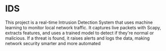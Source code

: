 # IDS
This project is a real-time Intrusion Detection System that uses machine learning to monitor local network traffic. It captures live packets with Scapy, extracts features, and uses a trained model to detect if they're normal or malicious. If a threat is found, it raises alerts and logs the data, making network security smarter and more automated
